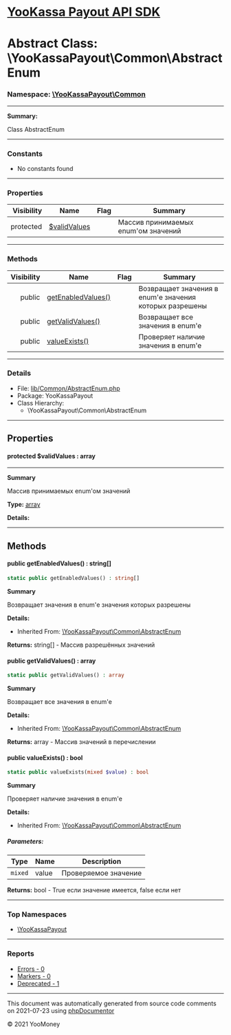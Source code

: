 # [YooKassa Payout API SDK](../home.md)

# Abstract Class: \YooKassaPayout\Common\AbstractEnum
### Namespace: [\YooKassaPayout\Common](../namespaces/yookassapayout-common.md)
---
**Summary:**

Class AbstractEnum

---
### Constants
* No constants found
---
### Properties
| Visibility | Name | Flag | Summary |
| ----------:| ---- | ---- | ------- |
| protected | [$validValues](../classes/YooKassaPayout-Common-AbstractEnum.md#property_validValues) |  | Массив принимаемых enum'ом значений |
---
### Methods
| Visibility | Name | Flag | Summary |
| ----------:| ---- | ---- | ------- |
| public | [getEnabledValues()](../classes/YooKassaPayout-Common-AbstractEnum.md#method_getEnabledValues) |  | Возвращает значения в enum'е значения которых разрешены |
| public | [getValidValues()](../classes/YooKassaPayout-Common-AbstractEnum.md#method_getValidValues) |  | Возвращает все значения в enum'e |
| public | [valueExists()](../classes/YooKassaPayout-Common-AbstractEnum.md#method_valueExists) |  | Проверяет наличие значения в enum'e |
---
### Details
* File: [lib/Common/AbstractEnum.php](../../lib/Common/AbstractEnum.php)
* Package: YooKassaPayout
* Class Hierarchy:
  * \YooKassaPayout\Common\AbstractEnum
---
## Properties
<a name="property_validValues"></a>
#### protected $validValues : array
---
**Summary**

Массив принимаемых enum'ом значений

**Type:** <a href="../array"><abbr title="array">array</abbr></a>

**Details:**



---
## Methods
<a name="method_getEnabledValues" class="anchor"></a>
#### public getEnabledValues() : string[]

```php
static public getEnabledValues() : string[]
```

**Summary**

Возвращает значения в enum'е значения которых разрешены

**Details:**
* Inherited From: [\YooKassaPayout\Common\AbstractEnum](../classes/YooKassaPayout-Common-AbstractEnum.md)

**Returns:** string[] - Массив разрешённых значений


<a name="method_getValidValues" class="anchor"></a>
#### public getValidValues() : array

```php
static public getValidValues() : array
```

**Summary**

Возвращает все значения в enum'e

**Details:**
* Inherited From: [\YooKassaPayout\Common\AbstractEnum](../classes/YooKassaPayout-Common-AbstractEnum.md)

**Returns:** array - Массив значений в перечислении


<a name="method_valueExists" class="anchor"></a>
#### public valueExists() : bool

```php
static public valueExists(mixed $value) : bool
```

**Summary**

Проверяет наличие значения в enum'e

**Details:**
* Inherited From: [\YooKassaPayout\Common\AbstractEnum](../classes/YooKassaPayout-Common-AbstractEnum.md)
##### Parameters:
| Type | Name | Description |
| ---- | ---- | ----------- |
| <code lang="php">mixed</code> | value  | Проверяемое значение |

**Returns:** bool - True если значение имеется, false если нет



---

### Top Namespaces

* [\YooKassaPayout](../namespaces/yookassapayout.md)

---

### Reports
* [Errors - 0](../reports/errors.md)
* [Markers - 0](../reports/markers.md)
* [Deprecated - 1](../reports/deprecated.md)

---

This document was automatically generated from source code comments on 2021-07-23 using [phpDocumentor](http://www.phpdoc.org/)

&copy; 2021 YooMoney
